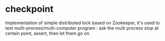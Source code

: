 checkpoint
==========

Implementation of simple distributed lock based on Zookeeper, it's used to test multi-process/multi-computer program : ask the multi process stop at certain point, assert, then let them go on.
